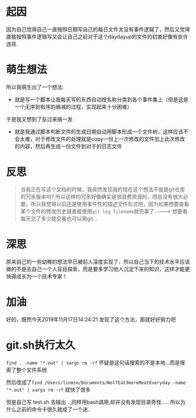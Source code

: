 # 起因
因为自己觉得自己一直按照日期写自己的每日文件太没有事件逻辑了，然后又觉得直接按照事件逻辑写又会让自己之前对于这个daydayup的文件的初衷好像有些许违背.

# 萌生想法
所以我萌生出了一个想法:
- 就是写一个脚本让我每天写的东西自动按名称分类到各个事件集上（但是这是一个无序到有序的熵减的过程，实现起来十分困难）

于是我又想到了反过来搞一发
- 就是我通过脚本判断文件的生成日期自动用脚本形成一个文件树，这样应该不会太难，对于修改文件的处理就是copy一份上一次修改的文件加上此次修改的内容，然后再生成一份文件到对于的日志文件

# 反思
> 当我正在写这个文档的时候，我突然发现我的现在这个想法不就是git仓库的冗余版本吗?
所以这样的冗余好像确实是很浪费资源的，而且没有很大必要，所以我觉得以后还是使用事件性的描述文件形式吧，因为如果想要查看某个文件的修改历史就直接使用`git log filename`就完事了.   ---> 想要看每天交了多少提交量也可以用git...

# 深思
原来自己的一些幼稚的想法早已被前人深度实现了，所以自己当下的技术水平应该做的不是去自己一个人盲目探索，而是要多学习他人沉淀下来的知识，这样才能更快得成长为一个技术专家！

# 加油
好的，既然今天2019年11月17日14:24:21 发现了这个方法，那就好好努力吧

# git.sh执行太久
`find . -name "*.out" | xargs rm -rf` 怀疑是这句话搜索的不是本地...而是搜索了整个文件系统

然后改成了`find /Users/linmin/Documents/WolfEat3moreMeatEveryday -name "*.out" | xargs rm -rf` 就快了很多

但是自己写 test.sh 去输出 `.`,同样用bash调用,却并没有发现目录奇怪......所以为什么之前的命令卡很久就成了一个迷..
